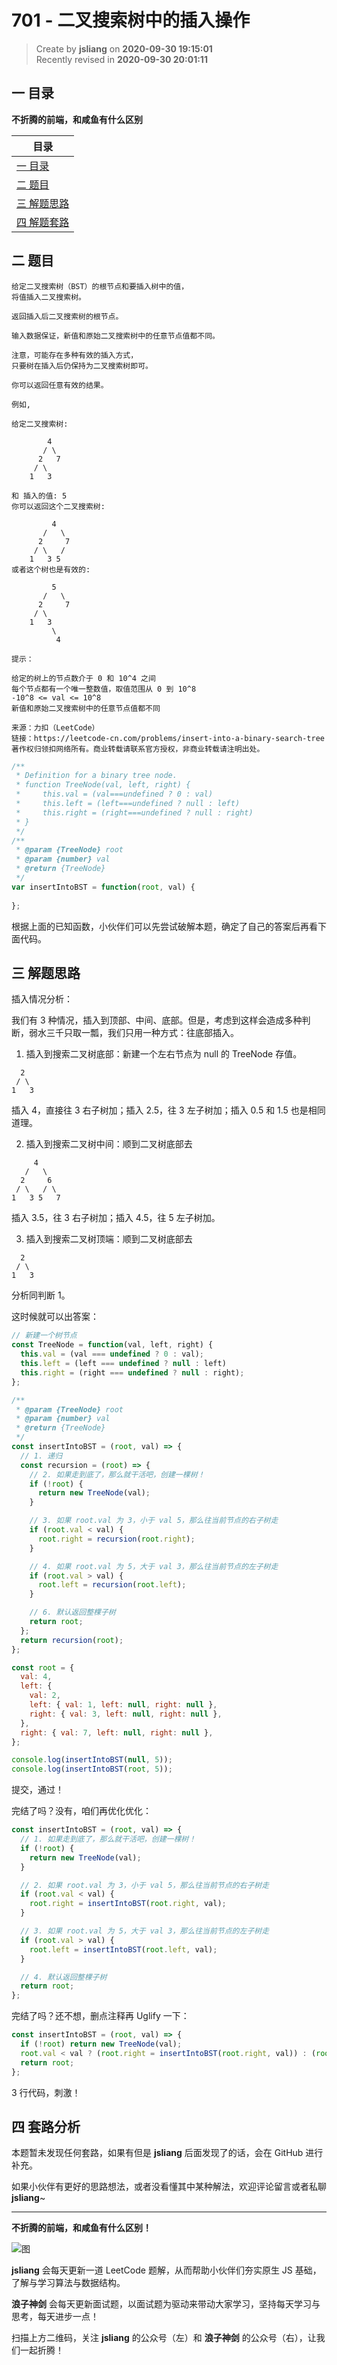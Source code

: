 701 - 二叉搜索树中的插入操作
===

> Create by **jsliang** on **2020-09-30 19:15:01**  
> Recently revised in **2020-09-30 20:01:11**

<!-- 目录开始 -->
## 一 目录

**不折腾的前端，和咸鱼有什么区别**

| 目录 |
| --- |
| [一 目录](#chapter-one) |
| [二 题目](#chapter-two) |
| [三 解题思路](#chapter-three) |
| [四 解题套路](#chapter-four) |
<!-- 目录结束 -->

## 二 题目



```
给定二叉搜索树（BST）的根节点和要插入树中的值，
将值插入二叉搜索树。 

返回插入后二叉搜索树的根节点。

输入数据保证，新值和原始二叉搜索树中的任意节点值都不同。

注意，可能存在多种有效的插入方式，
只要树在插入后仍保持为二叉搜索树即可。

你可以返回任意有效的结果。

例如, 

给定二叉搜索树:

        4
       / \
      2   7
     / \
    1   3

和 插入的值: 5
你可以返回这个二叉搜索树:

         4
       /   \
      2     7
     / \   /
    1   3 5
或者这个树也是有效的:

         5
       /   \
      2     7
     / \   
    1   3
         \
          4

提示：

给定的树上的节点数介于 0 和 10^4 之间
每个节点都有一个唯一整数值，取值范围从 0 到 10^8
-10^8 <= val <= 10^8
新值和原始二叉搜索树中的任意节点值都不同

来源：力扣（LeetCode）
链接：https://leetcode-cn.com/problems/insert-into-a-binary-search-tree
著作权归领扣网络所有。商业转载请联系官方授权，非商业转载请注明出处。
```

```js
/**
 * Definition for a binary tree node.
 * function TreeNode(val, left, right) {
 *     this.val = (val===undefined ? 0 : val)
 *     this.left = (left===undefined ? null : left)
 *     this.right = (right===undefined ? null : right)
 * }
 */
/**
 * @param {TreeNode} root
 * @param {number} val
 * @return {TreeNode}
 */
var insertIntoBST = function(root, val) {
    
};
```

根据上面的已知函数，小伙伴们可以先尝试破解本题，确定了自己的答案后再看下面代码。

## 三 解题思路



插入情况分析：

我们有 3 种情况，插入到顶部、中间、底部。但是，考虑到这样会造成多种判断，弱水三千只取一瓢，我们只用一种方式：往底部插入。

1. 插入到搜索二叉树底部：新建一个左右节点为 null 的 TreeNode 存值。

```
  2
 / \
1   3
```

插入 4，直接往 3 右子树加；插入 2.5，往 3 左子树加；插入 0.5 和 1.5 也是相同道理。

2. 插入到搜索二叉树中间：顺到二叉树底部去

```
     4
   /   \
  2     6
 / \   / \
1   3 5   7
```

插入 3.5，往 3 右子树加；插入 4.5，往 5 左子树加。

3. 插入到搜索二叉树顶端：顺到二叉树底部去

```
  2
 / \
1   3
```

分析同判断 1。

这时候就可以出答案：

```js
// 新建一个树节点
const TreeNode = function(val, left, right) {
  this.val = (val === undefined ? 0 : val);
  this.left = (left === undefined ? null : left)
  this.right = (right === undefined ? null : right);
};

/**
 * @param {TreeNode} root
 * @param {number} val
 * @return {TreeNode}
 */
const insertIntoBST = (root, val) => {
  // 1. 递归
  const recursion = (root) => {
    // 2. 如果走到底了，那么就干活吧，创建一棵树！
    if (!root) {
      return new TreeNode(val);
    }

    // 3. 如果 root.val 为 3，小于 val 5，那么往当前节点的右子树走
    if (root.val < val) {
      root.right = recursion(root.right);
    }

    // 4. 如果 root.val 为 5，大于 val 3，那么往当前节点的左子树走
    if (root.val > val) {
      root.left = recursion(root.left);
    }

    // 6. 默认返回整棵子树
    return root;
  };
  return recursion(root);
};

const root = {
  val: 4,
  left: {
    val: 2,
    left: { val: 1, left: null, right: null },
    right: { val: 3, left: null, right: null },
  },
  right: { val: 7, left: null, right: null },
};

console.log(insertIntoBST(null, 5));
console.log(insertIntoBST(root, 5));
```

提交，通过！

完结了吗？没有，咱们再优化优化：

```js
const insertIntoBST = (root, val) => {
  // 1. 如果走到底了，那么就干活吧，创建一棵树！
  if (!root) {
    return new TreeNode(val);
  }

  // 2. 如果 root.val 为 3，小于 val 5，那么往当前节点的右子树走
  if (root.val < val) {
    root.right = insertIntoBST(root.right, val);
  }

  // 3. 如果 root.val 为 5，大于 val 3，那么往当前节点的左子树走
  if (root.val > val) {
    root.left = insertIntoBST(root.left, val);
  }

  // 4. 默认返回整棵子树
  return root;
};
```

完结了吗？还不想，删点注释再 Uglify 一下：

```js
const insertIntoBST = (root, val) => {
  if (!root) return new TreeNode(val);
  root.val < val ? (root.right = insertIntoBST(root.right, val)) : (root.left = insertIntoBST(root.left, val));
  return root;
};
```

3 行代码，刺激！

## 四 套路分析



本题暂未发现任何套路，如果有但是 **jsliang** 后面发现了的话，会在 GitHub 进行补充。

如果小伙伴有更好的思路想法，或者没看懂其中某种解法，欢迎评论留言或者私聊 **jsliang**~

---

**不折腾的前端，和咸鱼有什么区别！**

![图](https://github.com/LiangJunrong/document-library/blob/master/public-repertory/img/z-index-small.png?raw=true)

**jsliang** 会每天更新一道 LeetCode 题解，从而帮助小伙伴们夯实原生 JS 基础，了解与学习算法与数据结构。

**浪子神剑** 会每天更新面试题，以面试题为驱动来带动大家学习，坚持每天学习与思考，每天进步一点！

扫描上方二维码，关注 **jsliang** 的公众号（左）和 **浪子神剑** 的公众号（右），让我们一起折腾！

